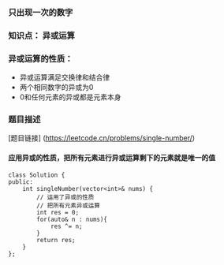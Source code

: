 ### 只出现一次的数字

### 知识点： 异或运算

### 异或运算的性质：
   - 异或运算满足交换律和结合律
   - 两个相同数字的异或为0
   - 0和任何元素的异或都是元素本身

### 题目描述

[题目链接] (https://leetcode.cn/problems/single-number/)
#### 应用异或的性质，把所有元素进行异或运算剩下的元素就是唯一的值
 
```
class Solution {
public:
    int singleNumber(vector<int>& nums) {
        // 运用了异或的性质
        // 把所有元素异或运算
        int res = 0;
        for(auto& n : nums){
            res ^= n;
        }
        return res;
    }
};

```
